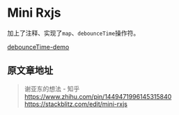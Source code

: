 # Mini Rxjs

加上了注释、实现了`map`、`debounceTime`操作符。

[debounceTime-demo](./demo/index-debounce-input.html)

## 原文章地址 
> 谢亚东的想法 - 知乎
https://www.zhihu.com/pin/1449471996145315840
https://stackblitz.com/edit/mini-rxjs
